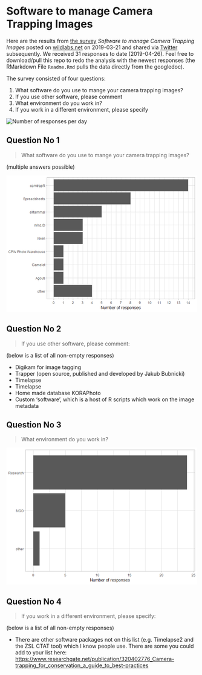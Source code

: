 Software to manage Camera Trapping Images
================

Here are the results from [the
survey](https://forms.gle/uafXkWzh8FinCsv86) *Software to manage Camera
Trapping Images* posted on
[wildlabs.net](https://www.wildlabs.net/community/thread/688) on
2019-03-21 and shared via
[Twitter](https://twitter.com/WILDLABSNET/status/1108676937868812288?s=20)
subsequently. We received 31 responses to date (2019-04-26). Feel free
to download/pull this repo to redo the analysis with the newest
responses (the RMarkdown File `Readme.Rmd` pulls the data directly from
the googledoc).

The survey consisted of four questions:

1.  What software do you use to mange your camera trapping images?
2.  If you use other software, please comment
3.  What environment do you work in?
4.  If you work in a different environment, please specify

![Number of responses per
day](Readme_files/figure-gfm/unnamed-chunk-3-1.png)

## Question No 1

> What software do you use to mange your camera trapping images?

(multiple answers possible)

![](Readme_files/figure-gfm/unnamed-chunk-4-1.png)<!-- -->

## Question No 2

> If you use other software, please comment:

(below is a list of all non-empty responses)

  - Digikam for image tagging
  - Trapper (open source, published and developed by Jakub Bubnicki)
  - Timelapse
  - Timelapse
  - Home made database KORAPhoto
  - Custom ‘software’, which is a host of R scripts which work on the
    image metadata

<!-- end of list -->

## Question No 3

> What environment do you work in?

![](Readme_files/figure-gfm/unnamed-chunk-6-1.png)<!-- -->

## Question No 4

> If you work in a different environment, please specify:

(below is a list of all non-empty responses)

  - There are other software packages not on this list (e.g. Timelapse2
    and the ZSL CTAT tool) which I know people use. There are some you
    could add to your list here:
    <https://www.researchgate.net/publication/320402776_Camera-trapping_for_conservation_a_guide_to_best-practices>

<!-- end of list -->
